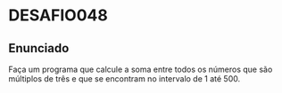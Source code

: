 # DESAFIO048

## Enunciado

Faça um programa que calcule a soma entre todos os números que são múltiplos de três e que se encontram no intervalo de 1 até 500.